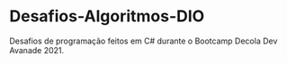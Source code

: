 # Desafios-Algoritmos-DIO
Desafios de programação feitos em C# durante o Bootcamp Decola Dev Avanade 2021.
